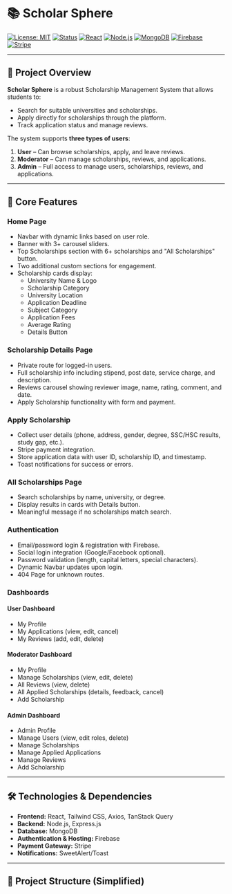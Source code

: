 # 📚 Scholar Sphere

[![License: MIT](https://img.shields.io/badge/License-MIT-blue.svg)](LICENSE)
[![Status](https://img.shields.io/badge/status-Active-brightgreen)]()
[![React](https://img.shields.io/badge/React-17.0.2-blue?logo=react)]()
[![Node.js](https://img.shields.io/badge/Node.js-18.0-green?logo=node.js)]()
[![MongoDB](https://img.shields.io/badge/MongoDB-6.0-green?logo=mongodb)]()
[![Firebase](https://img.shields.io/badge/Firebase-9.0-orange?logo=firebase)]()
[![Stripe](https://img.shields.io/badge/Stripe-10.0-purple?logo=stripe)]()

---

## 🔹 Project Overview

**Scholar Sphere** is a robust Scholarship Management System that allows students to:

- Search for suitable universities and scholarships.
- Apply directly for scholarships through the platform.
- Track application status and manage reviews.

The system supports **three types of users**:

1. **User** – Can browse scholarships, apply, and leave reviews.  
2. **Moderator** – Can manage scholarships, reviews, and applications.  
3. **Admin** – Full access to manage users, scholarships, reviews, and applications.

---

## 🌟 Core Features

### Home Page
- Navbar with dynamic links based on user role.
- Banner with 3+ carousel sliders.
- Top Scholarships section with 6+ scholarships and "All Scholarships" button.
- Two additional custom sections for engagement.
- Scholarship cards display:
  - University Name & Logo
  - Scholarship Category
  - University Location
  - Application Deadline
  - Subject Category
  - Application Fees
  - Average Rating
  - Details Button

### Scholarship Details Page
- Private route for logged-in users.
- Full scholarship info including stipend, post date, service charge, and description.
- Reviews carousel showing reviewer image, name, rating, comment, and date.
- Apply Scholarship functionality with form and payment.

### Apply Scholarship
- Collect user details (phone, address, gender, degree, SSC/HSC results, study gap, etc.).
- Stripe payment integration.
- Store application data with user ID, scholarship ID, and timestamp.
- Toast notifications for success or errors.

### All Scholarships Page
- Search scholarships by name, university, or degree.
- Display results in cards with Details button.
- Meaningful message if no scholarships match search.

### Authentication
- Email/password login & registration with Firebase.
- Social login integration (Google/Facebook optional).
- Password validation (length, capital letters, special characters).
- Dynamic Navbar updates upon login.
- 404 Page for unknown routes.

### Dashboards

#### User Dashboard
- My Profile
- My Applications (view, edit, cancel)
- My Reviews (add, edit, delete)

#### Moderator Dashboard
- My Profile
- Manage Scholarships (view, edit, delete)
- All Reviews (view, delete)
- All Applied Scholarships (details, feedback, cancel)
- Add Scholarship

#### Admin Dashboard
- Admin Profile
- Manage Users (view, edit roles, delete)
- Manage Scholarships
- Manage Applied Applications
- Manage Reviews
- Add Scholarship

---

## 🛠️ Technologies & Dependencies

- **Frontend:** React, Tailwind CSS, Axios, TanStack Query  
- **Backend:** Node.js, Express.js  
- **Database:** MongoDB  
- **Authentication & Hosting:** Firebase  
- **Payment Gateway:** Stripe  
- **Notifications:** SweetAlert/Toast  

---

## 📁 Project Structure (Simplified)

